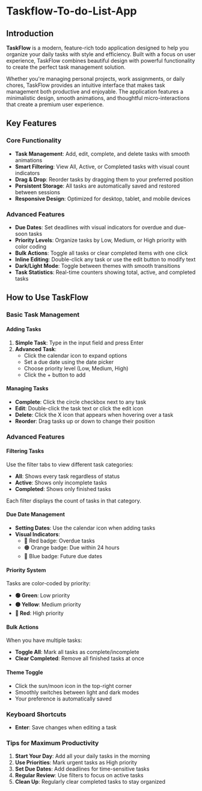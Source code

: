 # Taskflow-To-do-List-App


## Introduction

**TaskFlow** is a modern, feature-rich todo application designed to help you organize your daily tasks with style and efficiency. Built with a focus on user experience, TaskFlow combines beautiful design with powerful functionality to create the perfect task management solution.

Whether you're managing personal projects, work assignments, or daily chores, TaskFlow provides an intuitive interface that makes task management both productive and enjoyable. The application features a minimalistic design, smooth animations, and thoughtful micro-interactions that create a premium user experience.

## Key Features

### Core Functionality
- **Task Management**: Add, edit, complete, and delete tasks with smooth animations
- **Smart Filtering**: View All, Active, or Completed tasks with visual count indicators
- **Drag & Drop**: Reorder tasks by dragging them to your preferred position
- **Persistent Storage**: All tasks are automatically saved and restored between sessions
- **Responsive Design**: Optimized for desktop, tablet, and mobile devices

### Advanced Features
- **Due Dates**: Set deadlines with visual indicators for overdue and due-soon tasks
- **Priority Levels**: Organize tasks by Low, Medium, or High priority with color coding
- **Bulk Actions**: Toggle all tasks or clear completed items with one click
- **Inline Editing**: Double-click any task or use the edit button to modify text
- **Dark/Light Mode**: Toggle between themes with smooth transitions
- **Task Statistics**: Real-time counters showing total, active, and completed tasks


## How to Use TaskFlow


### Basic Task Management

#### Adding Tasks
1. **Simple Task**: Type in the input field and press Enter
2. **Advanced Task**: 
   - Click the calendar icon to expand options
   - Set a due date using the date picker
   - Choose priority level (Low, Medium, High)
   - Click the + button to add

#### Managing Tasks
- **Complete**: Click the circle checkbox next to any task
- **Edit**: Double-click the task text or click the edit icon
- **Delete**: Click the X icon that appears when hovering over a task
- **Reorder**: Drag tasks up or down to change their position

### Advanced Features

#### Filtering Tasks
Use the filter tabs to view different task categories:
- **All**: Shows every task regardless of status
- **Active**: Shows only incomplete tasks
- **Completed**: Shows only finished tasks

Each filter displays the count of tasks in that category.

#### Due Date Management
- **Setting Dates**: Use the calendar icon when adding tasks
- **Visual Indicators**:
  - 🔴 Red badge: Overdue tasks
  - 🟠 Orange badge: Due within 24 hours
  - 🔵 Blue badge: Future due dates

#### Priority System
Tasks are color-coded by priority:
- **🟢 Green**: Low priority
- **🟡 Yellow**: Medium priority
- **🔴 Red**: High priority

#### Bulk Actions
When you have multiple tasks:
- **Toggle All**: Mark all tasks as complete/incomplete
- **Clear Completed**: Remove all finished tasks at once

#### Theme Toggle
- Click the sun/moon icon in the top-right corner
- Smoothly switches between light and dark modes
- Your preference is automatically saved

### Keyboard Shortcuts

- **Enter**: Save changes when editing a task


### Tips for Maximum Productivity

1. **Start Your Day**: Add all your daily tasks in the morning
2. **Use Priorities**: Mark urgent tasks as High priority
3. **Set Due Dates**: Add deadlines for time-sensitive tasks
4. **Regular Review**: Use filters to focus on active tasks
5. **Clean Up**: Regularly clear completed tasks to stay organized


